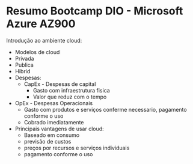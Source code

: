 # Resumo Bootcamp DIO - Microsoft Azure AZ900

Introdução ao ambiente cloud:
- Modelos de cloud
 - Privada
 - Publica
 - Hibrid
- Despesas:
  - CapEx - Despesas de capital
    - Gasto com infraestrutura fisica
    - Valor que reduz com o tempo
 - OpEx - Despesas Operacionais
    - Gasto com produtos e serviços conferme necessario, pagamento conforme o uso
    - Cobrado imediatamente
- Principais vantagens de usar cloud:
  - Baseado em consumo
  - previsão de custos
  - preços por recursos e serviços individuais
  - pagamento conforme o uso
